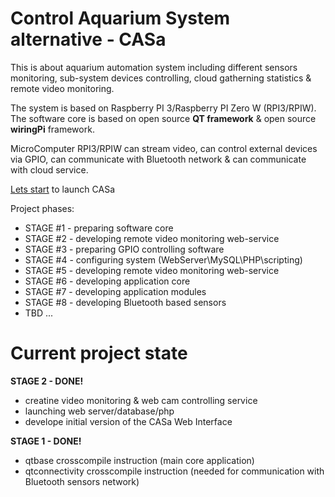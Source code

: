 # <b>C</b>ontrol <b>A</b>quarium <b>S</b>ystem alternative - CASa

This is about aquarium automation system including different sensors monitoring, sub-system devices controlling, cloud gatherning statistics & remote video monitoring. 

The system is based on Raspberry PI 3/Raspberry PI Zero W (RPI3/RPIW). 
The software core is based on open source <b>QT framework</b> & open source <b>wiringPi</b> framework.

MicroComputer RPI3/RPIW can stream video, can control external devices via GPIO, can communicate with Bluetooth network & can communicate with cloud service.

[Lets start](https://github.com/0xffe/CASa/tree/master/device) to launch CASa

Project phases:
 - STAGE #1 - preparing software core
 - STAGE #2 - developing remote video monitoring web-service
 - STAGE #3 - preparing GPIO controlling software
 - STAGE #4 - configuring system (WebServer\MySQL\PHP\scripting)
 - STAGE #5 - developing remote video monitoring web-service
 - STAGE #6 - developing application core
 - STAGE #7 - developing application modules
 - STAGE #8 - developing Bluetooth based sensors
 - TBD ... 

# Current project state

**STAGE 2 - DONE!**
 - creatine video monitoring & web cam controlling service
 - launching web server/database/php
 - develope initial version of the CASa Web Interface
   
   
**STAGE 1 - DONE!**
 - qtbase crosscompile instruction (main core application)
 - qtconnectivity crosscompile instruction (needed for communication with Bluetooth sensors network) 
 
